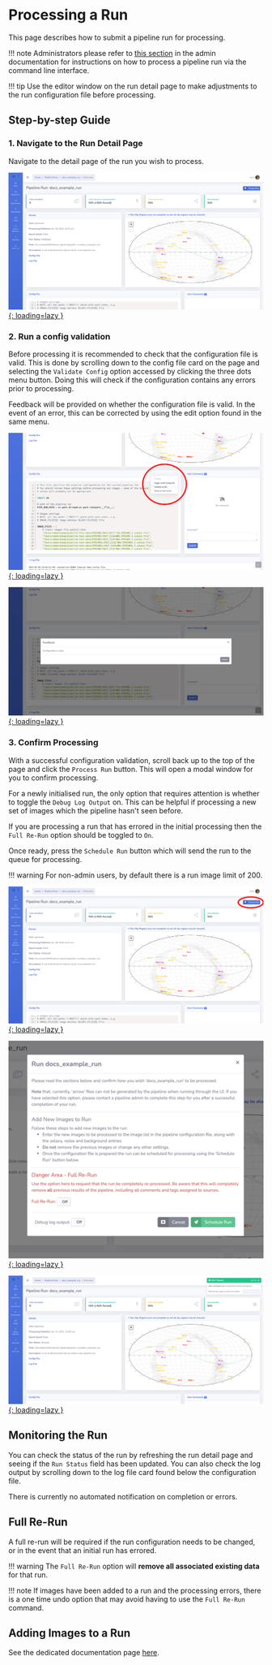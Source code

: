 # Processing a Run

This page describes how to submit a pipeline run for processing.

!!! note
    Administrators please refer to [this section](../../adminusage/cli/#run-a-pipeline-instance) in the admin documentation for instructions on how to process a pipeline run via the command line interface.
    
!!! tip
    Use the editor window on the run detail page to make adjustments to the run configuration file before processing.

## Step-by-step Guide

### 1. Navigate to the Run Detail Page
Navigate to the detail page of the run you wish to process.

[![VAST Pipeline Runs Detail](../img/run-detail.png){: loading=lazy }](../img/run-detail.png)

### 2. Run a config validation
Before processing it is recommended to check that the configuration file is valid. This is done by scrolling down to the config file card on the page and selecting the `Validate Config` option accessed by clicking the three dots menu button. Doing this will check if the configuration contains any errors prior to processing.

Feedback will be provided on whether the configuration file is valid. In the event of an error, this can be corrected by using the edit option found in the same menu.

[![VAST Pipeline Runs Validate Config](../img/rundetail-validate-config.png){: loading=lazy }](../img/rundetail-validate-config.png)

[![VAST Pipeline Runs Validate Config Feedback](../img/rundetail-validate-config-feedback.png){: loading=lazy }](../img/rundetail-validate-config-feedback.png)

### 3. Confirm Processing
With a successful configuration validation, scroll back up to the top of the page and click the `Process Run` button. This will open a modal window for you to confirm processing.

For a newly initialised run, the only option that requires attention is whether to toggle the `Debug Log Output` on. This can be helpful if processing a new set of images which the pipeline hasn't seen before.

If you are processing a run that has errored in the initial processing then the `Full Re-Run` option should be toggled to `On`.

Once ready, press the `Schedule Run` button which will send the run to the queue for processing.

!!! warning
    For non-admin users, by default there is a run image limit of 200.

[![VAST Pipeline Runs Process Button](../img/process-run-button.png){: loading=lazy }](../img/process-run-button.png)

[![VAST Pipeline Runs Process Modal](../img/process-run-modal.png){: loading=lazy }](../img/process-run-modal.png)

[![VAST Pipeline Runs Process Success](../img/process-run-success.png){: loading=lazy }](../img/process-run-success.png)


## Monitoring the Run
You can check the status of the run by refreshing the run detail page and seeing if the `Run Status` field has been updated. You can also check the log output by scrolling down to the log file card found below the configuration file.

There is currently no automated notification on completion or errors.

## Full Re-Run
A full re-run will be required if the run configuration needs to be changed, or in the event that an initial run has errored.

!!! warning
    The `Full Re-Run` option will **remove all associated existing data** for that run.

!!! note
    If images have been added to a run and the processing errors, there is a one time undo option that may avoid having to use the `Full Re-Run` command.

## Adding Images to a Run
See the dedicated documentation page [here](addtorun.md).
